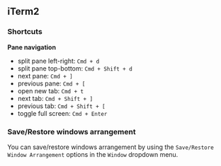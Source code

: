 ## iTerm2

### Shortcuts

__Pane navigation__

- split pane left-right: `Cmd + d`
- split pane top-bottom: `Cmd + Shift + d`
- next pane: `Cmd + ]`
- previous pane: `Cmd + [`
- open new tab: `Cmd + t`
- next tab: `Cmd + Shift + ]`
- previous tab: `Cmd + Shift + [`
- toggle full screen: `Cmd + Enter`

### Save/Restore windows arrangement

You can save/restore windows arrangement by using the `Save/Restore Window Arrangement` options in the `Window` dropdown menu.
